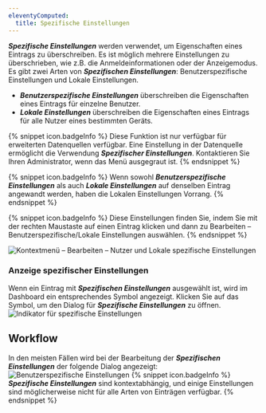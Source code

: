 ```yaml
---
eleventyComputed:
  title: Spezifische Einstellungen
---
```

***Spezifische Einstellungen*** werden verwendet, um Eigenschaften eines Eintrags zu überschreiben. Es ist möglich mehrere Einstellungen zu überschrieben, wie z.B. die Anmeldeinformationen oder der Anzeigemodus. Es gibt zwei Arten von ***Spezifischen Einstellungen***: Benutzerspezifische Einstellungen und Lokale Einstellungen.

* ***Benutzerspezifische Einstellungen*** überschreiben die Eigenschaften eines Eintrags für einzelne Benutzer.
* ***Lokale Einstellungen*** überschreiben die Eigenschaften eines Eintrags für alle Nutzer eines bestimmten Geräts.

{% snippet icon.badgeInfo %}
Diese Funktion ist nur verfügbar für erweiterten Datenquellen verfügbar. Eine Einstellung in der Datenquelle ermöglicht die Verwendung ***Spezifischer Einstellungen***. Kontaktieren Sie Ihren Administrator, wenn das Menü ausgegraut ist.
{% endsnippet %}

{% snippet icon.badgeInfo %}
Wenn sowohl ***Benutzerspezifische Einstellungen*** als auch ***Lokale Einstellungen*** auf denselben Eintrag angewandt werden, haben die Lokalen Einstellungen Vorrang.
{% endsnippet %}

{% snippet icon.badgeInfo %}
Diese Einstellungen finden Sie, indem Sie mit der rechten Maustaste auf einen Eintrag klicken und dann zu Bearbeiten – Benutzerspezifische/Lokale Einstellungen auswählen.
{% endsnippet %}

![Kontextmenü – Bearbeiten – Nutzer und Lokale spezifische Einstellungen](https://cdnweb.devolutions.net/docs/de/rdm/windows/clip10214.png)

### Anzeige spezifischer Einstellungen

Wenn ein Eintrag mit ***Spezifischen Einstellungen*** ausgewählt ist, wird im Dashboard ein entsprechendes Symbol angezeigt. Klicken Sie auf das Symbol, um den Dialog für ***Spezifische Einstellungen*** zu öffnen.
![Indikator für spezifische Einstellungen](https://cdnweb.devolutions.net/docs/de/rdm/windows/clip10215.png)

## Workflow

In den meisten Fällen wird bei der Bearbeitung der ***Spezifischen Einstellungen*** der folgende Dialog angezeigt:
![Benutzerspezifische Einstellungen](https://cdnweb.devolutions.net/docs/de/rdm/windows/clip10216.png)
{% snippet icon.badgeInfo %}
***Spezifische Einstellungen*** sind kontextabhängig, und einige Einstellungen sind möglicherweise nicht für alle Arten von Einträgen verfügbar.
{% endsnippet %}
